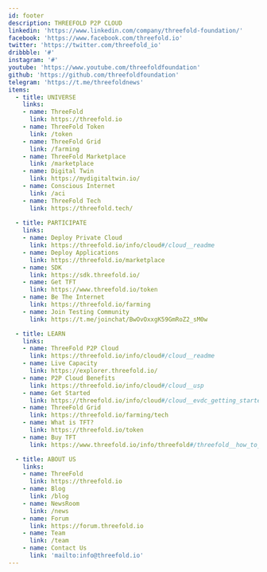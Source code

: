 ```yaml
---
id: footer
description: THREEFOLD P2P CLOUD
linkedin: 'https://www.linkedin.com/company/threefold-foundation/'
facebook: 'https://www.facebook.com/threefold.io'
twitter: 'https://twitter.com/threefold_io'
dribbble: '#'
instagram: '#'
youtube: 'https://www.youtube.com/threefoldfoundation'
github: 'https://github.com/threefoldfoundation'
telegram: 'https://t.me/threefoldnews'
items:
  - title: UNIVERSE
    links:
    - name: ThreeFold
      link: https://threefold.io
    - name: ThreeFold Token
      link: /token
    - name: ThreeFold Grid
      link: /farming
    - name: ThreeFold Marketplace
      link: /marketplace
    - name: Digital Twin
      link: https://mydigitaltwin.io/
    - name: Conscious Internet
      link: /aci
    - name: ThreeFold Tech
      link: https://threefold.tech/
      
  - title: PARTICIPATE
    links:
    - name: Deploy Private Cloud
      link: https://threefold.io/info/cloud#/cloud__readme
    - name: Deploy Applications
      link: https://threefold.io/marketplace
    - name: SDK
      link: https://sdk.threefold.io/
    - name: Get TFT
      link: https://www.threefold.io/token
    - name: Be The Internet
      link: https://threefold.io/farming
    - name: Join Testing Community
      link: https://t.me/joinchat/BwOvOxxgK59GmRoZ2_sM0w    

  - title: LEARN
    links:
    - name: ThreeFold P2P Cloud
      link: https://threefold.io/info/cloud#/cloud__readme
    - name: Live Capacity
      link: https://explorer.threefold.io/
    - name: P2P Cloud Benefits
      link: https://threefold.io/info/cloud#/cloud__usp
    - name: Get Started
      link: https://threefold.io/info/cloud#/cloud__evdc_getting_started
    - name: ThreeFold Grid
      link: https://threefold.io/farming/tech
    - name: What is TFT?
      link: https://threefold.io/token
    - name: Buy TFT
      link: https://www.threefold.io/info/threefold#/threefold__how_to_buy_and_sell

  - title: ABOUT US
    links:
    - name: ThreeFold
      link: https://threefold.io
    - name: Blog
      link: /blog
    - name: NewsRoom
      link: /news
    - name: Forum
      link: https://forum.threefold.io
    - name: Team
      link: /team
    - name: Contact Us
      link: 'mailto:info@threefold.io'
---
```


<!-- [Terms & Conditions](https://threefold.io/info/legal#/legal__terms_conditions_websites) | [Privacy Policy](https://threefold.io/info/legal#/legal__privacypolicy) | [Impressum]()

<br/>
&#xA9; 2021 ThreeFold P2P Cloud, All rights reserved. -->